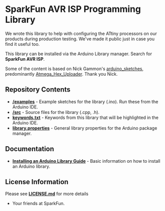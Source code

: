 # SparkFun AVR ISP Programming Library

We wrote this library to help with configuring the ATtiny processors on our products during production testing. We've made it public just in case you find it useful too.

This library can be installed via the Arduino Library manager. Search for **SparkFun AVR ISP**.

Some of the content is based on Nick Gammon's [arduino_sketches](https://github.com/nickgammon/arduino_sketches), predominantly [Atmega_Hex_Uploader](https://github.com/nickgammon/arduino_sketches/tree/master/Atmega_Hex_Uploader). Thank you Nick.

## Repository Contents

* [**/examples**](./examples) - Example sketches for the library (.ino). Run these from the Arduino IDE.
* [**/src**](./src) - Source files for the library (.cpp, .h).
* [**keywords.txt**](./keywords.txt) - Keywords from this library that will be highlighted in the Arduino IDE.
* [**library.properties**](./library.properties) - General library properties for the Arduino package manager.

## Documentation

* [**Installing an Arduino Library Guide**](https://learn.sparkfun.com/tutorials/installing-an-arduino-library) - Basic information on how to install an Arduino library.

## License Information

Please see [**LICENSE.md**](./LICENSE.md) for more details

- Your friends at SparkFun.
